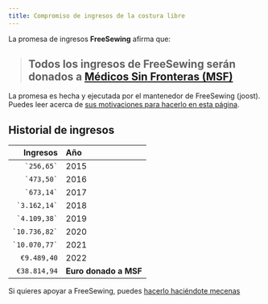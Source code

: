 ```yaml
---
title: Compromiso de ingresos de la costura libre
---
```


La promesa de ingresos **FreeSewing** afirma que:

> ## Todos los ingresos de FreeSewing serán donados a [Médicos Sin Fronteras (MSF)](http://www.msf.org/)

La promesa es hecha y ejecutada por el mantenedor de FreeSewing (joost). Puedes leer acerca de [sus motivaciones para hacerlo en esta página](/docs/various/pledge/motivation/).

## Historial de ingresos

|          Ingresos | Año                                                                         |
| -----------------:|:--------------------------------------------------------------------------- |
|    `` `256,65` `` | 2015                                                                        |
|    `` `473,50` `` | 2016                                                                        |
|    `` `673,14` `` | 2017                                                                        |
|  `` `3.162,14` `` | 2018                                                                        |
|  `` `4.109,38` `` | 2019                                                                        |
| `` `10.736,82` `` | 2020                                                                        |
| `` `10.070,77` `` | 2021                                                                        |
|       `€9.489,40` | 2022                                                                        |
|      `€38.814,94` | **************************Euro donado a MSF************************** |

<Tip>

Si quieres apoyar a FreeSewing, puedes [hacerlo haciéndote mecenas](/patrons/join/)

</Tip>
